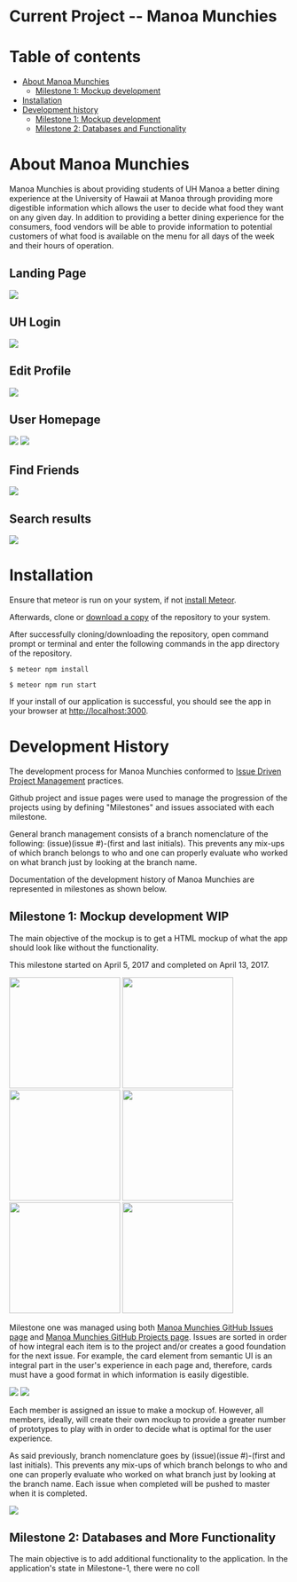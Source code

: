 # Current Project -- Manoa Munchies

# Table of contents

* [About Manoa Munchies](#about-manoa-munchies)
  * [Milestone 1: Mockup development](#milestone-1-mockup-development-wip)
* [Installation](#installation)
* [Development history](#development-history)
  * [Milestone 1: Mockup development](#milestone-1-mockup-development-wip)
  * [Milestone 2: Databases and Functionality](#milestone-2-databases-and-functionality)

# About Manoa Munchies
Manoa Munchies is about providing students of UH Manoa a better dining experience at the University of Hawaii at Manoa through providing more digestible information which allows the user to decide what food they want on any given day. In addition to providing a better dining experience for the consumers, food vendors will be able to provide information to potential customers of what food is available on the menu for all days of the week and their hours of operation.

## Landing Page
![](doc/landing-page.PNG)

## UH Login
![](doc/cas-login.png)

## Edit Profile
![](doc/edit-profile-page.png)

## User Homepage
![](doc/user-homepage-1.png)
![](doc/user-homepage-2.png)

## Find Friends
![](doc/find-friends-page.PNG)

## Search results
![](doc/your-feed-page.PNG)


# Installation

Ensure that meteor is run on your system, if not [install Meteor](https://www.meteor.com/install).

Afterwards, clone or [download a copy](https://github.com/tasteofmanoa/manoa-munchies/archive/master.zip)
of the repository to your system.

After successfully cloning/downloading the repository, open command prompt or terminal and enter the following commands in the app directory of the repository.

```
$ meteor npm install
```
```
$ meteor npm run start
```

If your install of our application is successful, you should see the app in your browser at [http://localhost:3000](http://localhost:3000).


# Development History

The development process for Manoa Munchies conformed to [Issue Driven Project Management](http://courses.ics.hawaii.edu/ics314s17/modules/project-management/) practices.


Github project and issue pages were used to manage the progression of the projects using by defining "Milestones" and issues associated with each milestone.

General branch management consists of a branch nomenclature of the following: (issue)(issue #)-(first and last initials). This prevents any mix-ups of which branch belongs to who and one can properly evaluate who worked on what branch just by looking at the branch name.

Documentation of the development history of Manoa Munchies are represented in milestones as shown below.

## Milestone 1: Mockup development WIP
The main objective of the mockup is to get a HTML mockup of what the app should look like without the functionality.

This milestone started on April 5, 2017 and completed on April 13, 2017.

<img width="200px" src="doc/landing-page.PNG"/>
<img width="200px" src="doc/cas-login.png"/>
<img width="200px" src="doc/edit-profile-page.png"/>
<img width="200px" src="doc/user-homepage-1.png"/>
<img width="200px" src="doc/find-friends-page.PNG"/>
<img width="200px" src="doc/your-feed-page.PNG"/>


Milestone one was managed using both [Manoa Munchies GitHub Issues page](https://github.com/tasteofmanoa/manoa-munchies/milestone/1) and [Manoa Munchies GitHub Projects page](https://github.com/tasteofmanoa/manoa-munchies/projects/1). Issues are sorted in order of how integral each item is to the project and/or creates a good foundation for the next issue. For example, the card element from semantic UI is an integral part in the user's experience in each page and, therefore, cards must have a good format in which information is easily digestible.

![](doc/m1-issues-page.PNG)
![](doc/m1-project-page.PNG)

Each member is assigned an issue to make a mockup of. However, all members, ideally, will create their own mockup to provide a greater number of prototypes to play with in order to decide what is optimal for the user experience.

As said previously, branch nomenclature goes by (issue)(issue #)-(first and last initials). This prevents any mix-ups of which branch belongs to who and one can properly evaluate who worked on what branch just by looking at the branch name. Each issue when completed will be pushed to master when it is completed.

![](doc/m1-network-graph.PNG)

## Milestone 2: Databases and More Functionality
The main objective is to add additional functionality to the application. In the application's state in Milestone-1, there were no coll
